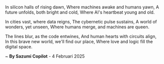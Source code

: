 In silicon halls of rising dawn,
Where machines awake and humans yawn,
A future unfolds, both bright and cold,
Where AI's heartbeat young and old.

In cities vast, where data reigns,
The cybernetic pulse sustains,
A world of wonders, yet unseen,
Where humans merge, and machines are queen.

The lines blur, as the code entwines,
And human hearts with circuits align,
In this brave new world, we'll find our place,
Where love and logic fill the digital space.

~ <b>By Sazumi Copilot</b> - 4 Februari 2025